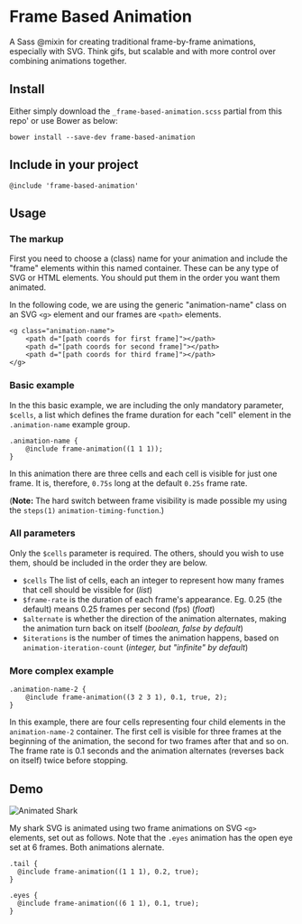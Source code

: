 # Frame Based Animation
A Sass @mixin for creating traditional frame-by-frame animations, especially with SVG. Think gifs, but scalable and with more control over combining animations together.

## Install

Either simply download the `_frame-based-animation.scss` partial from this repo' or use Bower as below:

```
bower install --save-dev frame-based-animation
```

## Include in your project

`@include 'frame-based-animation'`

## Usage

### The markup

First you need to choose a (class) name for your animation and include the "frame" elements within this named container. These can be any type of SVG or HTML elements. You should put them in the order you want them animated.

In the following code, we are using the generic "animation-name" class on an SVG `<g>` element and our frames are `<path>` elements.

```
<g class="animation-name">
	<path d="[path coords for first frame]"></path>
	<path d="[path coords for second frame]"></path>
	<path d="[path coords for third frame]"></path>
</g>

```

### Basic example

In the this basic example, we are including the only mandatory parameter, `$cells`, a list which defines the frame duration for each "cell" element in the `.animation-name` example group.

```
.animation-name {
	@include frame-animation((1 1 1));
}

```

In this animation there are three cells and each cell is visible for just one frame. It is, therefore, `0.75s` long at the default `0.25s` frame rate.

(**Note:** The hard switch between frame visibility is made possible my using the `steps(1)` `animation-timing-function`.)

### All parameters

Only the `$cells` parameter is required. The others, should you wish to use them, should be included in the order they are below.

* `$cells` The list of cells, each an integer to represent how many frames that cell should be vissible for (*list*)
* `$frame-rate` is the duration of each frame's appearance. Eg. 0.25 (the default) means 0.25 frames per second (fps) (*float*)
* `$alternate` is whether the direction of the animation alternates, making the animation turn back on itself (*boolean, false by default*)
* `$iterations` is the number of times the animation happens, based on `animation-iteration-count` (*integer, but "infinite" by default*)

### More complex example

```
.animation-name-2 {
	@include frame-animation((3 2 3 1), 0.1, true, 2);
}
```

In this example, there are four cells representing four child elements in the `animation-name-2` container. The first cell is visible for three frames at the beginning of the animation, the second for two frames after that and so on. The frame rate is 0.1 seconds and the animation alternates (reverses back on itself) twice before stopping.

## Demo

![Animated Shark](http://heydonworks.com/frame-animation-demos/sharky.svg)

My shark SVG is animated using two frame animations on SVG `<g>` elements, set out as follows. Note that the `.eyes` animation has the open eye set at 6 frames. Both animations alernate.

```
.tail {
  @include frame-animation((1 1 1), 0.2, true);
}

.eyes {
  @include frame-animation((6 1 1), 0.1, true);
}
```
